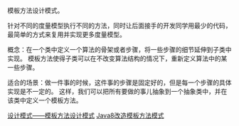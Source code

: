 模板方法设计模式。

针对不同的度量模型执行不同的方法，同时让后面接手的开发同学用最少的代码，最简单的方式来复用并实现更多度量模型。

概念：在一个类中定义一个算法的骨架或者步骤，将一些步骤的细节延伸到子类中实现。
模板方法使得子类可以在不改变算法结构的情况下，重新定义算法中的某一些步骤。

适合的场景：做一件事的时候，这件事的步骤是固定好的，但是每一个步骤的具体实现是不一定的。
这样，我们可以把所有要做的事儿抽象到一个抽象类中，并在该类中定义一个模板方法。

[设计模式——模板方法设计模式](https://www.hollischuang.com/archives/420)
[Java8改造模板方法模式](https://mp.weixin.qq.com/s/2c9fs_5xzSGIhbp3lAg5-A)
